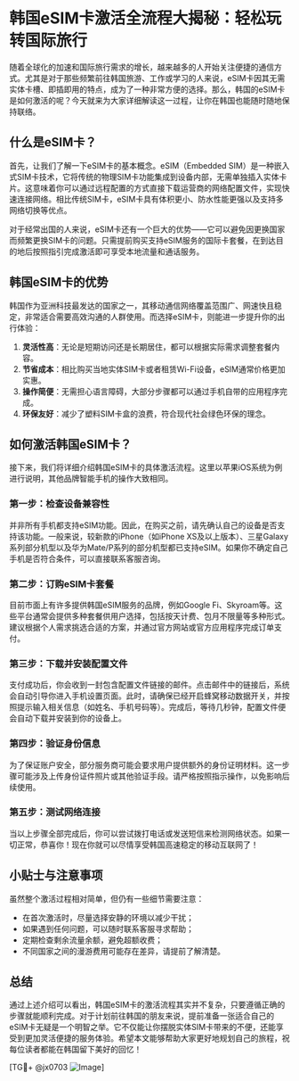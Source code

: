 # 韩国eSIM卡激活全流程大揭秘：轻松玩转国际旅行

随着全球化的加速和国际旅行需求的增长，越来越多的人开始关注便捷的通信方式。尤其是对于那些频繁前往韩国旅游、工作或学习的人来说，eSIM卡因其无需实体卡槽、即插即用的特点，成为了一种非常方便的选择。那么，韩国的eSIM卡是如何激活的呢？今天就来为大家详细解读这一过程，让你在韩国也能随时随地保持联络。

## 什么是eSIM卡？

首先，让我们了解一下eSIM卡的基本概念。eSIM（Embedded SIM）是一种嵌入式SIM卡技术，它将传统的物理SIM卡功能集成到设备内部，无需单独插入实体卡片。这意味着你可以通过远程配置的方式直接下载运营商的网络配置文件，实现快速连接网络。相比传统SIM卡，eSIM卡具有体积更小、防水性能更强以及支持多网络切换等优点。

对于经常出国的人来说，eSIM卡还有一个巨大的优势——它可以避免因更换国家而频繁更换SIM卡的问题。只需提前购买支持eSIM服务的国际卡套餐，在到达目的地后按照指引完成激活即可享受本地流量和通话服务。

## 韩国eSIM卡的优势

韩国作为亚洲科技最发达的国家之一，其移动通信网络覆盖范围广、网速快且稳定，非常适合需要高效沟通的人群使用。而选择eSIM卡，则能进一步提升你的出行体验：

1. **灵活性高**：无论是短期访问还是长期居住，都可以根据实际需求调整套餐内容。
2. **节省成本**：相比购买当地实体SIM卡或者租赁Wi-Fi设备，eSIM通常价格更加实惠。
3. **操作简便**：无需担心语言障碍，大部分步骤都可以通过手机自带的应用程序完成。
4. **环保友好**：减少了塑料SIM卡盒的浪费，符合现代社会绿色环保的理念。

## 如何激活韩国eSIM卡？

接下来，我们将详细介绍韩国eSIM卡的具体激活流程。这里以苹果iOS系统为例进行说明，其他品牌智能手机的操作大致相同。

### 第一步：检查设备兼容性

并非所有手机都支持eSIM功能。因此，在购买之前，请先确认自己的设备是否支持该功能。一般来说，较新款的iPhone（如iPhone XS及以上版本）、三星Galaxy系列部分机型以及华为Mate/P系列的部分机型都已支持eSIM。如果你不确定自己手机是否符合条件，可以直接联系客服咨询。

### 第二步：订购eSIM卡套餐

目前市面上有许多提供韩国eSIM服务的品牌，例如Google Fi、Skyroam等。这些平台通常会提供多种套餐供用户选择，包括按天计费、包月不限量等多种形式。建议根据个人需求挑选合适的方案，并通过官方网站或官方应用程序完成订单支付。

### 第三步：下载并安装配置文件

支付成功后，你会收到一封包含配置文件链接的邮件。点击邮件中的链接后，系统会自动引导你进入手机设置页面。此时，请确保已经开启蜂窝移动数据开关，并按照提示输入相关信息（如姓名、手机号码等）。完成后，等待几秒钟，配置文件便会自动下载并安装到你的设备上。

### 第四步：验证身份信息

为了保证账户安全，部分服务商可能会要求用户提供额外的身份证明材料。这一步骤可能涉及上传身份证件照片或其他验证手段。请严格按照指示操作，以免影响后续使用。

### 第五步：测试网络连接

当以上步骤全部完成后，你可以尝试拨打电话或发送短信来检测网络状态。如果一切正常，恭喜你！现在你就可以尽情享受韩国高速稳定的移动互联网了！

## 小贴士与注意事项

虽然整个激活过程相对简单，但仍有一些细节需要注意：

- 在首次激活时，尽量选择安静的环境以减少干扰；
- 如果遇到任何问题，可以随时联系客服寻求帮助；
- 定期检查剩余流量余额，避免超额收费；
- 不同国家之间的漫游费用可能存在差异，请提前了解清楚。

## 总结

通过上述介绍可以看出，韩国eSIM卡的激活流程其实并不复杂，只要遵循正确的步骤就能顺利完成。对于计划前往韩国的朋友来说，提前准备一张适合自己的eSIM卡无疑是一个明智之举。它不仅能让你摆脱实体SIM卡带来的不便，还能享受到更加灵活便捷的服务体验。希望本文能够帮助大家更好地规划自己的旅程，祝每位读者都能在韩国留下美好的回忆！

[TG💪+ @jx0703 ![Image](https://github.com/user-attachments/assets/dbca1d08-cadb-493c-b0ec-ad6f7a83f270)]